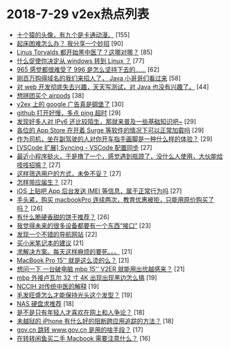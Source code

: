 # 2018-7-29 v2ex热点列表

+ [十个猿的头像，有九个是卡通动漫。](https://www.v2ex.com/t/474936#reply155) [155]
+ [起床困难怎么办？ 我分享一个妙招](https://www.v2ex.com/t/474878#reply90) [90]
+ [Linus Torvalds 都开始黑中医了？这哪对哪？](https://www.v2ex.com/t/474968#reply85) [85]
+ [什么促使你决定从 windows 转到 Linux ？](https://www.v2ex.com/t/474958#reply77) [77]
+ [965 感觉都很难受了 996 是怎么坚持下去的……](https://www.v2ex.com/t/474941#reply62) [62]
+ [刚百万购得域名的我们来招人了， Java 小哥哥们看过来](https://www.v2ex.com/t/474883#reply58) [58]
+ [对 web 开发彻底失去兴趣，天天写测试，对 Java 也没有兴趣了。](https://www.v2ex.com/t/474926#reply44) [44]
+ [想拼团买个 airpods](https://www.v2ex.com/t/474919#reply38) [38]
+ [v2ex 上的 google 广告真是碉堡了](https://www.v2ex.com/t/474949#reply30) [30]
+ [github 打开好慢，多点 ping 超时](https://www.v2ex.com/t/474928#reply29) [29]
+ [发现好多人对 IPv6 还比较陌生，那就来普及一些基础知识吧~](https://www.v2ex.com/t/474951#reply29) [29]
+ [各位的 App Store 在开着 Surge 等软件的情况下可以正常加载吗](https://www.v2ex.com/t/474837#reply29) [29]
+ [作为司机，坐在副驾驶的人对你开车指手画脚是一种什么样的体验？](https://www.v2ex.com/t/474855#reply29) [29]
+ [[VSCode 扩展] Syncing - VSCode 配置同步](https://www.v2ex.com/t/474888#reply27) [27]
+ [最近小程序挺火，于是撸了一个，感觉遇到瓶颈了，没什么人使用，大伙能给吱吱招嘛？](https://www.v2ex.com/t/474893#reply27) [27]
+ [这样筛选用户的方式，未免不妥？](https://www.v2ex.com/t/474950#reply27) [27]
+ [怎样带应届生？](https://www.v2ex.com/t/474866#reply27) [27]
+ [iOS 上贴吧 App 后台发送 IMEI 等信息，属于正常行为吗](https://www.v2ex.com/t/474872#reply27) [27]
+ [手头紧，购买 macbookPro 连续两次，教育优惠被拒，只能用原价购买了吗？](https://www.v2ex.com/t/474934#reply26) [26]
+ [有什么脆硬香甜的饼干推荐？](https://www.v2ex.com/t/474940#reply26) [26]
+ [我觉得未来的很多设备都要有一个东西“接口”](https://www.v2ex.com/t/474916#reply23) [23]
+ [发现一个不错的导航网站](https://www.v2ex.com/t/474839#reply22) [22]
+ [买小米笔记本的建议](https://www.v2ex.com/t/474956#reply21) [21]
+ [求解决方案。每天这样麻烦的要死。。。](https://www.v2ex.com/t/474959#reply21) [21]
+ [MacBook Pro 15'' 就是这么烫的么？](https://www.v2ex.com/t/474976#reply21) [21]
+ [想问一下 一台破电脑 mbp 15'' V2ER 就能用出优越感来？](https://www.v2ex.com/t/475014#reply21) [21]
+ [mbp 外接卢瓦尔 32 寸 4K 出现出现黑边怎么搞](https://www.v2ex.com/t/474908#reply19) [19]
+ [NCCIH 对传统中医的解释](https://www.v2ex.com/t/474984#reply19) [19]
+ [毛发旺盛怎么才能保持光头这个发型？](https://www.v2ex.com/t/474989#reply19) [19]
+ [NAS 硬盘求推荐](https://www.v2ex.com/t/474911#reply18) [18]
+ [是不是只有年轻人才喜欢在网上和人争论？](https://www.v2ex.com/t/475001#reply18) [18]
+ [未越狱的 iPhone 有什么好的阻断跨应用追踪的方法？](https://www.v2ex.com/t/474848#reply18) [18]
+ [gov.cn 跳转 www.gov.cn 是用的啥手段？](https://www.v2ex.com/t/474854#reply17) [17]
+ [在转转闲鱼买二手 Macbook 需要注意什么？](https://www.v2ex.com/t/474851#reply16) [16]
